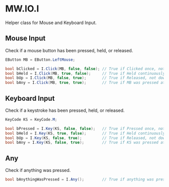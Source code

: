 ﻿# MW.IO.I
Helper class for Mouse and Keyboard Input.

## Mouse Input
Check if a mouse button has been pressed, held, or released.
```cs
EButton MB = EButton.LeftMouse;

bool bClicked = I.Click(MB, false, false); // True if Clicked once, not held or up.
bool bHeld = I.Click(MB, true, false);     // True if Held continuously, not down, or up.
bool bUp = I.Click(MB, false, true);       // True if Released, not down, or up.
bool bAny = I.Click(MB, true, true);       // True if MB was pressed at all.
```

## Keyboard Input
Check if a keystroke has been pressed, held, or released.
```cs
KeyCode KS = KeyCode.M;

bool bPressed = I.Key(KS, false, false);   // True if Pressed once, not held or up.
bool bHeld = I.Key(KS, true, false);       // True if Held continuously, not down, or up.
bool bUp = I.Key(KS, false, true);         // True if Released, not down, or up.
bool bAny = I.Key(KS, false, true);        // True if KS was pressed at all.
```

## Any
Check if anything was pressed.
```cs
bool bAnythingWasPressed = I.Any();        // True if anything was pressed.
```
